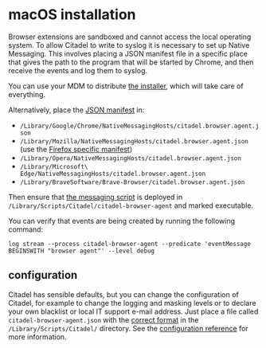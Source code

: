 # macOS installation

Browser extensions are sandboxed and cannot access the local operating system. To allow Citadel to write to syslog it is necessary to set up Native Messaging. This involves placing a JSON manifest file in a specific place that gives the path to the program that will be started by Chrome, and then receive the events and log them to syslog.

You can use your MDM to distribute [the installer](https://github.com/avanwouwe/citadel-browser-agent/releases/latest), which will take care of everything.

Alternatively, place the [JSON manifest](/bin/macos/citadel.browser.agent.json) in:
* `/Library/Google/Chrome/NativeMessagingHosts/citadel.browser.agent.json`
* `/Library/Mozilla/NativeMessagingHosts/citadel.browser.agent.json` (use the [Firefox specific manifest](/bin/macos/citadel.browser.agent-firefox.json))
* `/Library/Opera/NativeMessagingHosts/citadel.browser.agent.json`
* `/Library/Microsoft\ Edge/NativeMessagingHosts/citadel.browser.agent.json`
* `/Library/BraveSoftware/Brave-Browser/citadel.browser.agent.json`

Then ensure that [the messaging script](/bin/citadel-browser-agent) is deployed in `/Library/Scripts/Citadel/citadel-browser-agent` and marked executable.

You can verify that events are being created by running the following command:
```
log stream --process citadel-browser-agent --predicate 'eventMessage BEGINSWITH "browser agent"' --level debug
```

## configuration
Citadel has sensible defaults, but you can change the configuration of Citadel, for example to change the logging and masking levels or to declare your own blacklist or local IT support e-mail address. Just place a file called `citadel-browser-agent.json` with the [correct format](/doc/configuration.md) in the `/Library/Scripts/Citadel/` directory. See the [configuration reference](/doc/configuration.md) for more information.